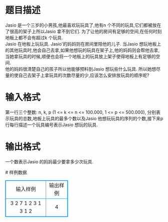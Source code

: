 # 

 
 # 题目描述 
<p>
Jasio 是一个三岁的小男孩,他最喜欢玩玩具了,他有n 个不同的玩具,它们都被放在了很高的架子上所以Jasio 拿不到它们. 为了让他的房间有足够的空间,在任何时刻地板上都不会有超过k 个玩具. <br>Jasio 在地板上玩玩具. Jasio'的妈妈则在房间里陪他的儿子. 当Jasio 想玩地板上的其他玩具时,他会自己去拿,如果他想玩的玩具在架子上,他的妈妈则会帮他去拿,当她拿玩具的时候,顺便也会将一个地板上的玩具放上架子使得地板上有足够的空间.<br>他的妈妈很清楚自己的孩子所以他能够预料到Jasio 想玩些什么玩具. 所以她想尽量的使自己去架子上拿玩具的次数尽量的少,应该怎么安排放玩具的顺序呢?<br></p> 

 
 # 输入格式 
<p>
第一行三个整数: n, k, p (1 <= k <= n <= 100.000, 1 <= p <= 500.000), 分别表示玩具的总数,地板上玩具的最多个数以及Jasio 他想玩玩具的序列的个数,接下来p行每行描述一个玩具编号表示Jasio 想玩的玩具.  <br></p> 

 
 # 输出格式 
<p>
一个数表示Jasio 的妈妈最少要拿多少次玩具. <br></p> 
# 样例数据
<style>
        table,table tr th, table tr td { border:1px solid #0094ff; }
        table { width: 200px; min-height: 25px; line-height: 25px; text-align: center; border-collapse: collapse;}   
    </style>
<table>
	<tr>
		<td>输入样例</td>
		<td>输出样例</td>
	</tr>
<tr><td>3 2 7
1
2
3
1
3
1
2
</td><td>4</td></tr></table>
